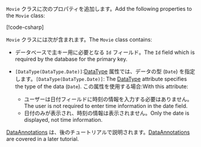 <span data-ttu-id="111ab-101">`Movie` クラスに次のプロパティを追加します。</span><span class="sxs-lookup"><span data-stu-id="111ab-101">Add the following properties to the `Movie` class:</span></span>

[!code-csharp[](~/tutorials/first-mvc-app/start-mvc/sample/MvcMovie22/Models/Movie.cs?name=snippet1)]

<span data-ttu-id="111ab-102">`Movie` クラスには次が含まれます。</span><span class="sxs-lookup"><span data-stu-id="111ab-102">The `Movie` class contains:</span></span>

* <span data-ttu-id="111ab-103">データベースで主キー用に必要となる `Id` フィールド。</span><span class="sxs-lookup"><span data-stu-id="111ab-103">The `Id` field which is required by the database for the primary key.</span></span>
* <span data-ttu-id="111ab-104">`[DataType(DataType.Date)]`:[DataType](/dotnet/api/microsoft.aspnetcore.mvc.dataannotations.internal.datatypeattributeadapter) 属性では、データの型 (`Date`) を指定します。</span><span class="sxs-lookup"><span data-stu-id="111ab-104">`[DataType(DataType.Date)]`:  The [DataType](/dotnet/api/microsoft.aspnetcore.mvc.dataannotations.internal.datatypeattributeadapter) attribute specifies the type of the data (`Date`).</span></span> <span data-ttu-id="111ab-105">この属性を使用する場合:</span><span class="sxs-lookup"><span data-stu-id="111ab-105">With this attribute:</span></span>

  * <span data-ttu-id="111ab-106">ユーザーは日付フィールドに時刻の情報を入力する必要はありません。</span><span class="sxs-lookup"><span data-stu-id="111ab-106">The user is not required to enter time information in the date field.</span></span>
  * <span data-ttu-id="111ab-107">日付のみが表示され、時刻の情報は表示されません。</span><span class="sxs-lookup"><span data-stu-id="111ab-107">Only the date is displayed, not time information.</span></span>

<span data-ttu-id="111ab-108">[DataAnnotations](/dotnet/api/system.componentmodel.dataannotations) は、後のチュートリアルで説明されます。</span><span class="sxs-lookup"><span data-stu-id="111ab-108">[DataAnnotations](/dotnet/api/system.componentmodel.dataannotations) are covered in a later tutorial.</span></span>